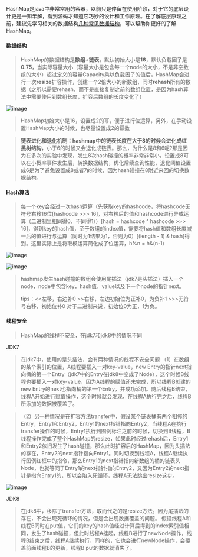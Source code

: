 HashMap是java中非常常用的容器，以前只是停留在使用阶段，对于它的底层设计更是一知半解，看到源码才知道它巧妙的设计和工作原理。在了解底层原理之前，建议先学习相关的数据结构[几种常见数据结构](https://github.com/MasterWilliamCheng/codeman/blob/main/%E6%95%B0%E6%8D%AE%E7%BB%93%E6%9E%84/%E5%87%A0%E7%A7%8D%E5%B8%B8%E8%A7%81%E6%95%B0%E6%8D%AE%E7%BB%93%E6%9E%84.md)，可以帮助你更好的了解HashMap。

#### 数据结构

> HashMap的数据结构是**数组+链表**，默认初始大小是**16**，默认负载因子是**0.75**，当实际容量大小（容量大小是包含每一个node的大小，不是非空数组的大小）超过定义的容量Capacity乘以负载因子的值后，HashMap会进行一次**resize**扩容操作，创建一个2倍大小的新数组，同时**rehash**所有的数据（之所以需要rehash，而不是直接复制之前的数组位置，是因为hash算法中需要使用到数组长度，扩容后数组的长度变化了）

![image](https://user-images.githubusercontent.com/31581862/113298031-f64d3b00-932d-11eb-854a-38e9a6e9c099.png)



> HashMap初始大小是16，设置成2的幂，便于进行位运算，另外，在手动设置HashMap大小的时候，也尽量设置成2的幂数

> **链表进化和退化机制：**hashmap中的链表长度在大于8的时候会进化成**红黑树结构**，小于6的时候又会退化成链表。那么，为什么是8和6呢?那是因为在多次的实验中发现，发生8次hash碰撞的概率非常非常小，设置成8可以在小概率事件发生后，转换数据结构，优化后续查询性能，退化阈值设置成6是为了避免设置成8或者7的时候，因为hash碰撞在8附近来回的切换数据结构。

#### Hash算法

> 每一个key会经过一次hash运算（先获取key的hashcode，将hashcode无符号右移16位[hashcode >>> 16]，对右移后的值和hashcode进行异或运算（二进制里相同得0，不同得1））[hash = hashcode ^ hashcode >>> 16]，得到key的hash值，至于数组的index值，需要将hash值和数组长度减一后的值进行与运算（同时为1结果为1，否则为0）[(length - 1) & hash]得到。这里实际上是将取模运算简化成了位运算，h%n = h&(n-1)

![image](https://user-images.githubusercontent.com/31581862/113298067-fea57600-932d-11eb-9516-38568b38fb89.png)

![image](https://user-images.githubusercontent.com/31581862/113298083-02d19380-932e-11eb-9c2d-c2e0959edcb8.png)



> hashmap发生hash碰撞的数组会使用尾插法（jdk7是头插法）插入一个node，node中包含key，hash值，value以及下一个node的指针next。
> 
> tips：<<左移，右边补0 >>右移，左边初始位为正补0，为负补1 >>>无符号右移，初始位补0 对于二进制来说，初始位0为正，1为负。

#### 线程安全

> HashMap的线程不安全，在jdk7和jdk8中的情况不同

JDK7
> 在jdk7中，使用的是头插法，会有两种情况的线程不安全问题
> （1）在数组的某个索引的位置，A线程要插入一对key-value，new Entry的指针next指向桶的第一个Entry（jdk7中的Entry在jdk8中变成了Node），这个时候B线程也要插入一对key-value，因为A线程的赋值还未完成，所以线程B创建的new Entry的next也指向桶的第一个Entry，并成功添加。随后线程B结束，线程A开始进行赋值操作，这个时候就会发现，在线程A执行完之后，线程B所添加的数据被覆盖了。

> （2）另一种情况是在扩容方法transfer中，假设某个链表桶有两个相邻的Entry，Entry1和Entry2，Entry1的next指针指向Entry2，当线程A在执行transfer操作的时候，Entry1执行到图例标注之前的时候，切换到B线程，B线程操作完成了整个HashMap的resize，如果此时经过rehash后，Entry1和Entry2依旧发生了hash碰撞，那么此时扩容后的HashMap，因为头插法的存在，Entry2的next指针指向Entry1。同时切换到线程A，线程A继续执行图例红框中的指令，那么Entry1的next指针指向新数组的桶的链表头Node，也就等同于Entry1的next指针指向Entry2，又因为Entry2的next指针是指向Entry1的，所以会陷入死循环，线程A无法跳出resize这步。

![image](https://user-images.githubusercontent.com/31581862/113298110-0c5afb80-932e-11eb-9b8e-3905787afa2e.png)


JDK8
> 在jdk8中，移除了transfer方法，取而代之的是resize方法。因为尾插法的存在，不会出现死循环的情况，但是会出现数据覆盖的问题。
> 假设线程A和线程B同时在put值，它们的key的hash值经过计算后得到的index索引值相同，发生了hash碰撞，但此时线程A挂起，线程B进行了newNode操作，线程B结束之后，线程A继续执行，同样的，它也会进行newNode操作，会覆盖前面线程B的更新，线程B put的数据就消失了。

